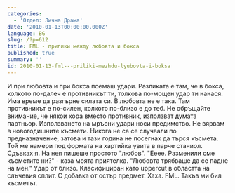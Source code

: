```yaml
---
categories:
  - 'Отдел: Лична Драма'
date: '2010-01-13T00:00:00.000Z'
language: BG
slug: /?p=612
title: FML - прилики между любовта и бокса
published: true
summary: ''
id: 2010-01-13-fml---priliki-mezhdu-lyubovta-i-boksa
---
```


И при любовта и при бокса поемаш удари. Разликата е там, че в бокса, колкото по-далеч е противникът ти, толкова по-мощен удар ти нанася. Има време да разгърне силата си. В любовта не е така. Там противникът е по-силен, колкото по-близо е до теб. Не обръщайте внимание, че някои хора вместо противник, използват думата партньор. Използването на мръсни удари носи предимство. Не вярвам в новогодишните късмети. Никога не са се случвали по предназначение, затова и тази година не посегнах да търся късмета. Той ме намери под формата на хартийка увита в парче станиол. Сдъвках я. На нея пишеше простото "любов". "Ееее. Разменили сме късметите ни?" - каза моята приятелка. "Любовта трябваше да се падне на мен." Удар от близо. Класифициран като uppercut в областта на слъчевия сплит. С добавка от остър предмет. Хаха. FML. Такъв ми бил късметът.
